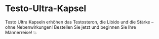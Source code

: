 # Testo-Ultra-Kapsel
Testo Ultra Kapseln erhöhen das Testosteron, die Libido und die Stärke – ohne Nebenwirkungen! Bestellen Sie jetzt und beginnen Sie Ihre Männerreise! 💥
